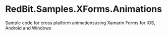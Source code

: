 # RedBit.Samples.XForms.Animations
Sample code for cross platform animationsusing Xamarin Forms for iOS, Android and Windows